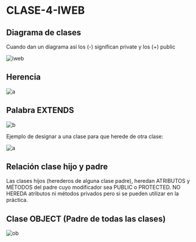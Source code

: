 # CLASE-4-IWEB

## Diagrama de clases

Cuando dan un diagrama así los (-) significan private y los (+) public

![iweb](https://github.com/SergioABS0813/CLASE-4-IWEB/assets/134556600/2d256364-6a68-4762-8788-6d174739ad84)

## Herencia

![a](https://github.com/SergioABS0813/CLASE-4-IWEB/assets/134556600/d1c10c6a-7fd0-4726-89c5-5ed398b65c0a)

## Palabra EXTENDS

![b](https://github.com/SergioABS0813/CLASE-4-IWEB/assets/134556600/5efccee1-33eb-4496-a825-952e4f600b63)

Ejemplo de designar a una clase para que herede de otra clase:

![a](https://github.com/SergioABS0813/CLASE-4-IWEB/assets/134556600/c4f1ad74-ac58-4689-9b4d-202b26eac4e3)

## Relación clase hijo y padre

Las clases hijos (herederos de alguna clase padre), heredan ATRIBUTOS y MÉTODOS del padre cuyo modificador sea PUBLIC o PROTECTED. NO HEREDA atributos ni métodos privados
pero si se pueden utilizar en la práctica.

## Clase OBJECT (Padre de todas las clases)

![ob](https://github.com/SergioABS0813/CLASE-4-IWEB/assets/134556600/ed4b4b2a-8ba7-4220-bb8c-85bf0ba54dd7)
